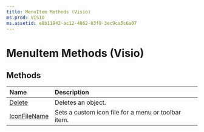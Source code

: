 ```yaml
---
title: MenuItem Methods (Visio)
ms.prod: VISIO
ms.assetid: e8b11942-ac12-4862-83f9-3ec9ca5c6a07
---
```



# MenuItem Methods (Visio)

## Methods



|**Name**|**Description**|
|:-----|:-----|
|[Delete](menuitem-delete-method-visio.md)|Deletes an object.|
|[IconFileName](menuitem-iconfilename-method-visio.md)|Sets a custom icon file for a menu or toolbar item.|

